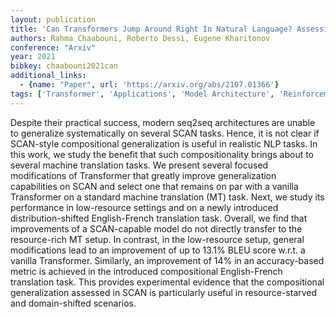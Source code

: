 ```yaml
---
layout: publication
title: 'Can Transformers Jump Around Right In Natural Language? Assessing Performance Transfer From SCAN'
authors: Rahma Chaabouni, Roberto Dessì, Eugene Kharitonov
conference: "Arxiv"
year: 2021
bibkey: chaabouni2021can
additional_links:
  - {name: "Paper", url: 'https://arxiv.org/abs/2107.01366'}
tags: ['Transformer', 'Applications', 'Model Architecture', 'Reinforcement Learning', 'Pretraining Methods']
---
```

Despite their practical success, modern seq2seq architectures are unable to
generalize systematically on several SCAN tasks. Hence, it is not clear if
SCAN-style compositional generalization is useful in realistic NLP tasks. In
this work, we study the benefit that such compositionality brings about to
several machine translation tasks. We present several focused modifications of
Transformer that greatly improve generalization capabilities on SCAN and select
one that remains on par with a vanilla Transformer on a standard machine
translation (MT) task. Next, we study its performance in low-resource settings
and on a newly introduced distribution-shifted English-French translation task.
Overall, we find that improvements of a SCAN-capable model do not directly
transfer to the resource-rich MT setup. In contrast, in the low-resource setup,
general modifications lead to an improvement of up to 13.1% BLEU score w.r.t. a
vanilla Transformer. Similarly, an improvement of 14% in an accuracy-based
metric is achieved in the introduced compositional English-French translation
task. This provides experimental evidence that the compositional generalization
assessed in SCAN is particularly useful in resource-starved and domain-shifted
scenarios.
